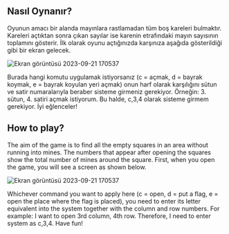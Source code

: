 ## Nasıl Oynanır?
  
  Oyunun amacı bir alanda mayınlara rastlamadan tüm boş kareleri bulmaktır. Kareleri açtıktan sonra çıkan sayılar ise karenin etrafındaki mayın sayısının toplamını gösterir. 
  İlk olarak oyunu açtığınızda karşınıza aşağıda gösterildiği gibi bir ekran gelecek.
  
![Ekran görüntüsü 2023-09-21 170537](https://github.com/kemalbankoglu/Mayin_Tarlasi/assets/131789022/9d9527c1-b0ab-40e4-afb0-1f75a5f34f9b)


  Burada hangi komutu uygulamak istiyorsanız (c = açmak, d = bayrak koymak, e = bayrak koyulan yeri açmak) onun harf olarak karşılığını sütun ve satir numaralarıyla beraber sisteme girmeniz gerekiyor.
  Örneğin: 3. sütun, 4. satiri açmak istiyorum. Bu halde, c,3,4 olarak sisteme girmem gerekiyor. İyi eğlenceler!

## How to play?

  The aim of the game is to find all the empty squares in an area without running into mines. The numbers that appear after opening the squares show the total number of mines around the square.
  First, when you open the game, you will see a screen as shown below.
  
  ![Ekran görüntüsü 2023-09-21 170537](https://github.com/kemalbankoglu/Mayin_Tarlasi/assets/131789022/9eb9d509-1a16-4da8-997f-e66a2ee6b8e6)

  
  Whichever command you want to apply here (c = open, d = put a flag, e = open the place where the flag is placed), you need to enter its letter equivalent into the system together with the column and row numbers.
  For example: I want to open 3rd column, 4th row. Therefore, I need to enter system as c,3,4. Have fun!
